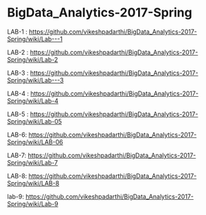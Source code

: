 # BigData_Analytics-2017-Spring

LAB-1 : https://github.com/vikeshpadarthi/BigData_Analytics-2017-Spring/wiki/Lab---1

LAB-2 : https://github.com/vikeshpadarthi/BigData_Analytics-2017-Spring/wiki/Lab-2

LAB-3 : https://github.com/vikeshpadarthi/BigData_Analytics-2017-Spring/wiki/Lab---3

LAB-4 : https://github.com/vikeshpadarthi/BigData_Analytics-2017-Spring/wiki/Lab-4

LAB-5 : https://github.com/vikeshpadarthi/BigData_Analytics-2017-Spring/wiki/Lab-05

LAB-6: https://github.com/vikeshpadarthi/BigData_Analytics-2017-Spring/wiki/LAB-06

LAB-7:  https://github.com/vikeshpadarthi/BigData_Analytics-2017-Spring/wiki/Lab-7

LAB-8: https://github.com/vikeshpadarthi/BigData_Analytics-2017-Spring/wiki/LAB-8

lab-9: https://github.com/vikeshpadarthi/BigData_Analytics-2017-Spring/wiki/Lab-9

